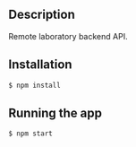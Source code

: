 ## Description

Remote laboratory backend API.

## Installation

```bash
$ npm install
```

## Running the app

```bash
$ npm start
```
